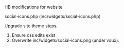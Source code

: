 HB modifications for website

social-icons.php (inc/widgets/social-icons.php)

Upgrade site theme steps.

1. Ensure css edits exist
2. Overwrite inc/widgets/social-icons.png (under voux).

